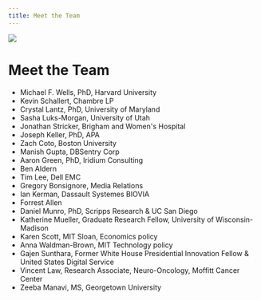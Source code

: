 ```yaml
---
title: Meet the Team
---
```

![](img/group_photo.jpg)

# Meet the Team<!--StartFragment-->

<!--StartFragment-->

* Michael F. Wells, PhD, Harvard University
* Kevin Schallert, Chambre LP
* Crystal Lantz, PhD, University of Maryland
* Sasha Luks-Morgan, University of Utah
* Jonathan Stricker, Brigham and Women's Hospital
* Joseph Keller, PhD, APA
* Zach Coto, Boston University
* Manish Gupta, DBSentry Corp
* Aaron Green, PhD, Iridium Consulting
* Ben Aldern
* Tim Lee, Dell EMC
* Gregory Bonsignore, Media Relations
* Ian Kerman, Dassault Systemes BIOVIA
* Forrest Allen
* Daniel Munro, PhD, Scripps Research & UC San Diego
* Katherine Mueller, Graduate Research Fellow, University of Wisconsin-Madison
* Karen Scott, MIT Sloan, Economics policy
* Anna Waldman-Brown, MIT Technology policy
* Gajen Sunthara, Former White House Presidential Innovation Fellow & United States Digital Service
* Vincent Law, Research Associate, Neuro-Oncology, Moffitt Cancer Center
* Zeeba Manavi, MS, Georgetown University

<!--EndFragment-->

<!--EndFragment-->